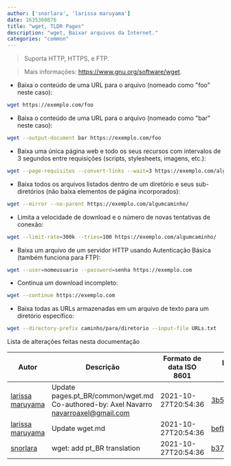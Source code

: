 ```yaml
---
author: ['snorlara', 'larissa maruyama']
date: 1635360876
title: "wget, TLDR Pages"
description: "wget, Baixar arquivos da Internet."
categories: "common"
---
```

> Suporta HTTP, HTTPS, e FTP.

> Mais informações: <https://www.gnu.org/software/wget>.

- Baixa o conteúdo de uma URL para o arquivo (nomeado como "foo" neste caso):

```bash
wget https://exemplo.com/foo
```

- Baixa o conteúdo de uma URL para o arquivo (nomeado como "bar" neste caso):

```bash
wget --output-document bar https://exemplo.com/foo
```

- Baixa uma única página web e todo os seus recursos com intervalos de 3 segundos entre requisições (scripts, stylesheets, imagens, etc.):

```bash
wget --page-requisites --convert-links --wait=3 https://exemplo.com/algumapagina.html
```

- Baixa todos os arquivos listados dentro de um diretório e seus sub-diretórios (não baixa elementos de página incorporados):

```bash
wget --mirror --no-parent https://exemplo.com/algumcaminho/
```

- Limita a velocidade de download e o número de novas tentativas de conexão:

```bash
wget --limit-rate=300k --tries=100 https://exemplo.com/algumcaminho/
```

- Baixa um arquivo de um servidor HTTP usando Autenticação Básica (também funciona para FTP):

```bash
wget --user=nomeusuario --password=senha https://exemplo.com
```

- Continua um download incompleto:

```bash
wget --continue https://exemplo.com
```

- Baixa todas as URLs armazenadas em um arquivo de texto para um diretório específico:

```bash
wget --directory-prefix caminho/para/diretorio --input-file URLs.txt
```
Lista de alterações feitas nesta documentação


Autor | Descrição | Formato de data ISO 8601 | Link para GitHub
------|-----|-----|-----
[larissa maruyama](mailto:54145084+snorlara@users.noreply.github.com) | Update pages.pt_BR/common/wget.md Co-authored-by: Axel Navarro <navarroaxel@gmail.com> | 2021-10-27T20:54:36 | [3b51e3be21b3](https://github.com/tldr-pages/tldr/commit/3b51e3be21b30318dc3636ece61ad0f6daf9cf78)
[larissa maruyama](mailto:54145084+snorlara@users.noreply.github.com) | Update wget.md | 2021-10-27T20:54:36 | [befb0b82abfd](https://github.com/tldr-pages/tldr/commit/befb0b82abfddaed8f216dfcad362635a8cf0ac9)
[snorlara](mailto:larissay.maruyama@gmail.com) | wget: add pt_BR translation | 2021-10-27T20:54:36 | [b371972d6914](https://github.com/tldr-pages/tldr/commit/b371972d691438750a6afb3cfc7ad1f175de132f)

